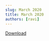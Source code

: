 ```yaml
---
slug: March 2020
title: March 2020
authors: [ravi]
---
```


<object data="/published/03-15-2020.pdf" type="application/pdf" title="SamplePdf" width="200%" height="900">
</object>

[Download](/published/03-15-2020.pdf)